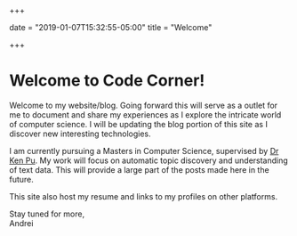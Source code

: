 +++

date = "2019-01-07T15:32:55-05:00"
title = "Welcome"

+++

Welcome to Code Corner!
=======================
Welcome to my website/blog. Going forward this will serve as a outlet for me to
document and share my experiences as I explore the intricate world of computer
science. I will be updating the blog portion of this site as I discover new
interesting technologies. 

I am currently pursuing a Masters in Computer Science, supervised by 
[Dr Ken Pu](http://db.science.uoit.ca/). My work will focus on automatic topic
discovery and understanding of text data. This will provide a large part of
the posts made here in the future.

This site also host my resume and links to my profiles on other platforms.

Stay tuned for more,
<br>Andrei
